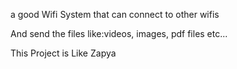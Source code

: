 a good Wifi System that can connect to other wifis

And send the files like:videos, images, pdf files etc...

This Project is Like Zapya
